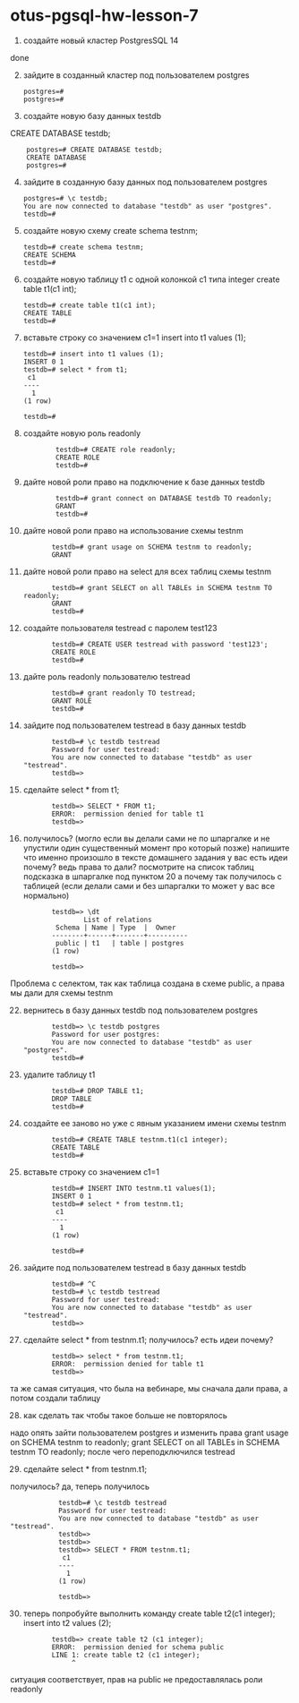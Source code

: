 # otus-pgsql-hw-lesson-7

1.  создайте новый кластер PostgresSQL 14

done

2.  зайдите в созданный кластер под пользователем postgres

        postgres=#
        postgres=#

3.  создайте новую базу данных testdb

CREATE DATABASE testdb;

        postgres=# CREATE DATABASE testdb;
        CREATE DATABASE
        postgres=#

4.  зайдите в созданную базу данных под пользователем postgres

        postgres=# \c testdb;
        You are now connected to database "testdb" as user "postgres".
        testdb=#

5.  создайте новую схему create schema testnm;

        testdb=# create schema testnm;
        CREATE SCHEMA
        testdb=#

6.  создайте новую таблицу t1 с одной колонкой c1 типа integer create table t1(c1 int);

        testdb=# create table t1(c1 int);
        CREATE TABLE
        testdb=#

7.  вставьте строку со значением c1=1 insert into t1 values (1);

        testdb=# insert into t1 values (1);
        INSERT 0 1
        testdb=# select * from t1;
         c1
        ----
          1
        (1 row)
        
        testdb=#


8.  создайте новую роль readonly

                testdb=# CREATE role readonly;
                CREATE ROLE
                testdb=#


9.  дайте новой роли право на подключение к базе данных testdb

                testdb=# grant connect on DATABASE testdb TO readonly;
                GRANT
                testdb=#


10.  дайте новой роли право на использование схемы testnm

                testdb=# grant usage on SCHEMA testnm to readonly;
                GRANT


11.  дайте новой роли право на select для всех таблиц схемы testnm

                testdb=# grant SELECT on all TABLEs in SCHEMA testnm TO readonly;
                GRANT
                testdb=#

12.  создайте пользователя testread с паролем test123

                testdb=# CREATE USER testread with password 'test123';
                CREATE ROLE
                testdb=#

13.  дайте роль readonly пользователю testread

                testdb=# grant readonly TO testread;
                GRANT ROLE
                testdb=#

14.  зайдите под пользователем testread в базу данных testdb

                testdb=# \c testdb testread
                Password for user testread:
                You are now connected to database "testdb" as user "testread".
                testdb=>

15.  сделайте select * from t1;

                testdb=> SELECT * FROM t1;
                ERROR:  permission denied for table t1
                testdb=>

17.  получилось? (могло если вы делали сами не по шпаргалке и не упустили один существенный момент про который позже)
напишите что именно произошло в тексте домашнего задания
у вас есть идеи почему? ведь права то дали?
посмотрите на список таблиц
подсказка в шпаргалке под пунктом 20
а почему так получилось с таблицей (если делали сами и без шпаргалки то может у вас все нормально)

                testdb=> \dt
                        List of relations
                 Schema | Name | Type  |  Owner
                --------+------+-------+----------
                 public | t1   | table | postgres
                (1 row)
                
                testdb=>

Проблема с селектом, так как таблица создана в схеме public, а права мы дали для схемы testnm

22.  вернитесь в базу данных testdb под пользователем postgres

                testdb=> \c testdb postgres
                Password for user postgres:
                You are now connected to database "testdb" as user "postgres".
                testdb=#

23.  удалите таблицу t1

                testdb=# DROP TABLE t1;
                DROP TABLE
                testdb=#

24.  создайте ее заново но уже с явным указанием имени схемы testnm

                testdb=# CREATE TABLE testnm.t1(c1 integer);
                CREATE TABLE
                testdb=#

25.  вставьте строку со значением c1=1

                testdb=# INSERT INTO testnm.t1 values(1);
                INSERT 0 1
                testdb=# select * from testnm.t1;
                 c1
                ----
                  1
                (1 row)
                
                testdb=#


26.  зайдите под пользователем testread в базу данных testdb

                testdb=# ^C
                testdb=# \c testdb testread
                Password for user testread:
                You are now connected to database "testdb" as user "testread".
                testdb=>

27.  сделайте select * from testnm.t1;
получилось?
есть идеи почему?

                testdb=> select * from testnm.t1;
                ERROR:  permission denied for table t1
                testdb=>

та же самая ситуация, что была на вебинаре, мы сначала дали права, а потом создали таблицу

28. как сделать так чтобы такое больше не повторялось

надо опять зайти пользователем postgres и изменить права
grant usage on SCHEMA testnm to readonly;
grant SELECT on all TABLEs in SCHEMA testnm TO readonly;
после чего переподключился testread

29. сделайте select * from testnm.t1;

получилось?
да, теперь получилось

                testdb=# \c testdb testread
                Password for user testread:
                You are now connected to database "testdb" as user "testread".
                testdb=>
                testdb=>
                testdb=> SELECT * FROM testnm.t1;
                 c1
                ----
                  1
                (1 row)
                
                testdb=>



30.  теперь попробуйте выполнить команду create table t2(c1 integer); insert into t2 values (2);

                testdb=> create table t2 (c1 integer);
                ERROR:  permission denied for schema public
                LINE 1: create table t2 (c1 integer);
                     ^
ситуация соответствует, прав на public не предоставлялась роли readonly



